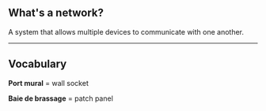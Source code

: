## What's a network?
A system that allows multiple devices to communicate with one another.

---

## Vocabulary

**Port mural** = wall socket  

**Baie de brassage** = patch panel
